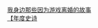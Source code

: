 [我身边那些因为游戏离婚的故事](http://tieba.baidu.com/p/2718904476?see_lz=1&pn=)   
[【年度史诗](http://tieba.baidu.com/p/2719498420?see_lz=1&pn=)   
